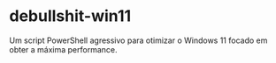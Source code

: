 # debullshit-win11
Um script PowerShell agressivo para otimizar o Windows 11 focado em obter a máxima performance.
